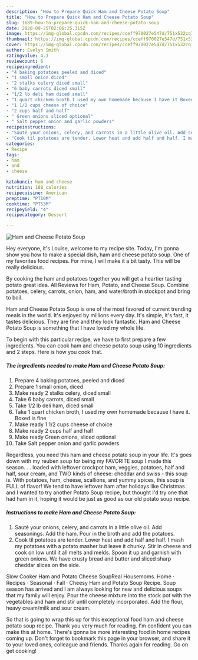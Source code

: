 ```yaml
---
description: "How to Prepare Quick Ham and Cheese Potato Soup"
title: "How to Prepare Quick Ham and Cheese Potato Soup"
slug: 1689-how-to-prepare-quick-ham-and-cheese-potato-soup
date: 2020-09-25T02:06:25.315Z
image: https://img-global.cpcdn.com/recipes/cceff970027e547d/751x532cq70/ham-and-cheese-potato-soup-recipe-main-photo.jpg
thumbnail: https://img-global.cpcdn.com/recipes/cceff970027e547d/751x532cq70/ham-and-cheese-potato-soup-recipe-main-photo.jpg
cover: https://img-global.cpcdn.com/recipes/cceff970027e547d/751x532cq70/ham-and-cheese-potato-soup-recipe-main-photo.jpg
author: Evelyn Smith
ratingvalue: 4.3
reviewcount: 6
recipeingredient:
- "4 baking potatoes peeled and diced"
- "1 small onion diced"
- "2 stalks celery diced small"
- "6 baby carrots diced small"
- "1/2 lb deli ham diced small"
- "1 quart chicken broth I used my own homemade because I have it Boxed is fine"
- "1 1/2 cups cheese of choice"
- "2 cups half and half"
- " Green onions sliced optional"
- " Salt pepper onion and garlic powders"
recipeinstructions:
- "Sauté your onions, celery, and carrots in a little olive oil. Add seasonings. Add the ham. Pour in the broth and add the potatoes."
- "Cook til potatoes are tender. Lower heat and add half and half. I mash my potatoes with a potato masher but leave it chunky. Stir in cheese and cook on low until it all melts and melds. Spoon it up and garnish with green onions. We have crusty bread and butter and sliced sharp cheddar slices on the side."
categories:
- Recipe
tags:
- ham
- and
- cheese

katakunci: ham and cheese 
nutrition: 188 calories
recipecuisine: American
preptime: "PT10M"
cooktime: "PT53M"
recipeyield: "4"
recipecategory: Dessert

---
```



![Ham and Cheese Potato Soup](https://img-global.cpcdn.com/recipes/cceff970027e547d/751x532cq70/ham-and-cheese-potato-soup-recipe-main-photo.jpg)

Hey everyone, it's Louise, welcome to my recipe site. Today, I'm gonna show you how to make a special dish, ham and cheese potato soup. One of my favorites food recipes. For mine, I will make it a bit tasty. This will be really delicious.

By cooking the ham and potatoes together you will get a heartier tasting potato great idea. All Reviews for Ham, Potato, and Cheese Soup. Combine potatoes, celery, carrots, onion, ham, and water/broth in stockpot and bring to boil.

Ham and Cheese Potato Soup is one of the most favored of current trending meals in the world. It's enjoyed by millions every day. It's simple, it's fast, it tastes delicious. They are fine and they look fantastic. Ham and Cheese Potato Soup is something that I have loved my whole life.


To begin with this particular recipe, we have to first prepare a few ingredients. You can cook ham and cheese potato soup using 10 ingredients and 2 steps. Here is how you cook that.

<!--inarticleads1-->

##### The ingredients needed to make Ham and Cheese Potato Soup:

1. Prepare 4 baking potatoes, peeled and diced
1. Prepare 1 small onion, diced
1. Make ready 2 stalks celery, diced small
1. Take 6 baby carrots, diced small
1. Take 1/2 lb deli ham, diced small
1. Take 1 quart chicken broth, I used my own homemade because I have it. Boxed is fine
1. Make ready 1 1/2 cups cheese of choice
1. Make ready 2 cups half and half
1. Make ready  Green onions, sliced optional
1. Take  Salt pepper onion and garlic powders


Regardless, you need this ham and cheese potato soup in your life. It&#39;s goes down with my reuben soup for being my FAVORITE soup I made this season. . . loaded with leftover crockpot ham, veggies, potatoes, half and half, sour cream, and TWO kinds of cheese: cheddar and swiss - this soup is. With potatoes, ham, cheese, scallions, and yummy spices, this soup is FULL of flavor! We tend to have leftover ham after holidays like Christmas and I wanted to try another Potato Soup recipe, but thought I&#39;d try one that had ham in it, hoping it would be just as good as our old potato soup recipe. 

<!--inarticleads2-->

##### Instructions to make Ham and Cheese Potato Soup:

1. Sauté your onions, celery, and carrots in a little olive oil. Add seasonings. Add the ham. Pour in the broth and add the potatoes.
1. Cook til potatoes are tender. Lower heat and add half and half. I mash my potatoes with a potato masher but leave it chunky. Stir in cheese and cook on low until it all melts and melds. Spoon it up and garnish with green onions. We have crusty bread and butter and sliced sharp cheddar slices on the side.


Slow Cooker Ham and Potato Cheese SoupReal Housemoms. Home · Recipes · Seasonal · Fall · Cheesy Ham and Potato Soup Recipe. Soup season has arrived and I am always looking for new and delicious soups that my family will enjoy. Pour the cheese mixture into the stock pot with the vegetables and ham and stir until completely incorporated. Add the flour, heavy cream/milk and sour cream. 

So that is going to wrap this up for this exceptional food ham and cheese potato soup recipe. Thank you very much for reading. I'm confident you can make this at home. There's gonna be more interesting food in home recipes coming up. Don't forget to bookmark this page in your browser, and share it to your loved ones, colleague and friends. Thanks again for reading. Go on get cooking!
